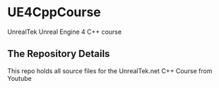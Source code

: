 # UE4CppCourse
UnrealTek Unreal Engine 4 C++ course

## The Repository Details 
This repo holds all source files for the UnrealTek.net C++ Course from Youtube
